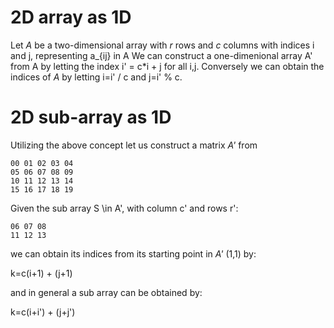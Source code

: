 # 2D array as 1D
Let *A* be a two-dimensional array with *r* rows and *c* columns with indices i and j, representing a_{ij} in A
We can construct a one-dimenional array A' from A by letting the index i' = c*i + j for all i,j.
Conversely we can obtain the indices of *A* by letting i=i' / c and j=i' % c.

# 2D sub-array as 1D
Utilizing the above concept let us construct a matrix *A'* from
```
00 01 02 03 04
05 06 07 08 09
10 11 12 13 14
15 16 17 18 19
```
Given the sub array S \in A', with column c' and rows r':
```
06 07 08
11 12 13
```

we can obtain its indices from its starting point in *A'* (1,1) by:

k=c(i+1) + (j+1)

and in general a sub array can be obtained by:

k=c(i+i') + (j+j')
